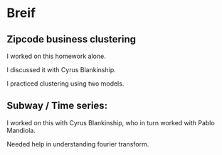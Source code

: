 # Breif

## Zipcode business clustering

I worked on this homework alone.

I discussed it with Cyrus Blankinship.

I practiced clustering using two models. 

## Subway / Time series:

I worked on this with Cyrus Blankinship, who in turn worked with Pablo Mandiola.

Needed help in understanding fourier transform.


